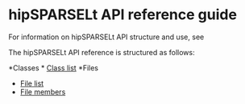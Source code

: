 # hipSPARSELt API reference guide

For information on hipSPARSELt API structure and use, see
<!-- [About hipSPARSELt API](../conceptual/api-about.md). -->

The hipSPARSELt API reference is structured as follows:

*Classes
    * [Class list](annotated.html)
*Files
  * [File list](files.html)
  * [File members](globals.html)
